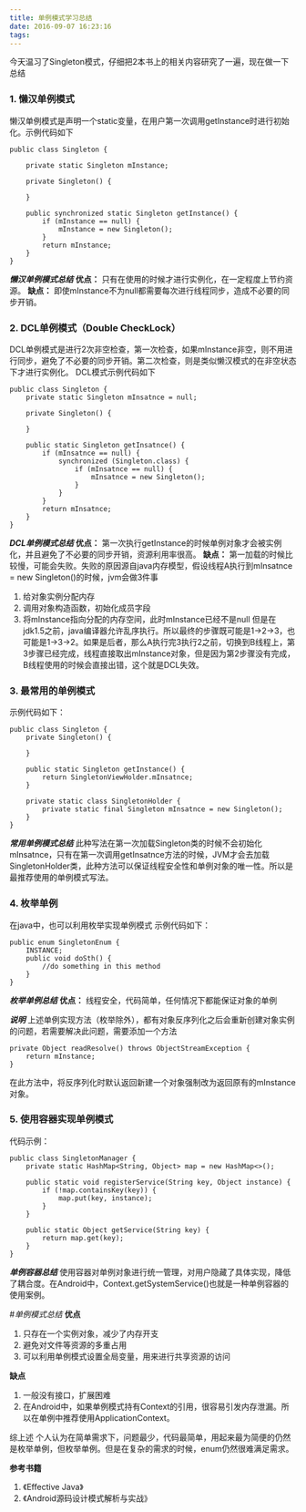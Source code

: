 ```yaml
---
title: 单例模式学习总结 
date: 2016-09-07 16:23:16
tags:
---
```

今天温习了Singleton模式，仔细把2本书上的相关内容研究了一遍，现在做一下总结
### 1. 懒汉单例模式
懒汉单例模式是声明一个static变量，在用户第一次调用getInstance时进行初始化。示例代码如下
```
public class Singleton {

    private static Singleton mInstance;

    private Singleton() {

    }

    public synchronized static Singleton getInstance() {
        if (mInstance == null) {
            mInstance = new Singleton();
        }
        return mInstance;
    }
}
```
***懒汉单例模式总结***
**优点：** 只有在使用的时候才进行实例化，在一定程度上节约资源。
**缺点：** 即使mInstance不为null都需要每次进行线程同步，造成不必要的同步开销。

### 2. DCL单例模式（Double CheckLock）
DCL单例模式是进行2次非空检查，第一次检查，如果mInstance非空，则不用进行同步，避免了不必要的同步开销。第二次检查，则是类似懒汉模式的在非空状态下才进行实例化。
DCL模式示例代码如下
```
public class Singleton {
	private static Singleton mInsatnce = null;

    private Singleton() {

    }

    public static Singleton getInsatnce() {
        if (mInsatnce == null) {
            synchronized (Singleton.class) {
                if (mInsatnce == null) {
                    mInsatnce = new Singleton();
                }
            }
        }
        return mInsatnce;
    }
}
```
***DCL单例模式总结***
**优点：** 第一次执行getInstance的时候单例对象才会被实例化，并且避免了不必要的同步开销，资源利用率很高。
**缺点：** 第一加载的时候比较慢，可能会失败。失败的原因源自java内存模型，假设线程A执行到mInsatnce = new Singleton()的时候，jvm会做3件事
1. 给对象实例分配内存
2. 调用对象构造函数，初始化成员字段
3. 将mInstance指向分配的内存空间，此时mInstance已经不是null
但是在jdk1.5之前，java编译器允许乱序执行。所以最终的步骤既可能是1->2->3，也可能是1->3->2。如果是后者，那么A执行完3执行2之前，切换到B线程上，第3步骤已经完成，线程直接取出mInstance对象，但是因为第2步骤没有完成，B线程使用的时候会直接出错，这个就是DCL失效。

### 3. 最常用的单例模式
示例代码如下：
```
public class Singleton {
	private Singleton() {

    }

    public static Singleton getInstance() {
        return SingletonViewHolder.mInsatnce;
    }

    private static class SingletonHolder {
        private static final Singleton mInsatnce = new Singleton();
    }
}
```
***常用单例模式总结***
此种写法在第一次加载Singleton类的时候不会初始化mInsatnce，只有在第一次调用getInsatnce方法的时候，JVM才会去加载SingletonHolder类，此种方法可以保证线程安全性和单例对象的唯一性。所以是最推荐使用的单例模式写法。


### 4. 枚举单例
在java中，也可以利用枚举实现单例模式
示例代码如下：
```
public enum SingletonEnum {
	INSTANCE;
	public void doSth() {
		//do something in this method
	}
}
```
***枚举单例总结***
**优点：** 线程安全，代码简单，任何情况下都能保证对象的单例

***说明***
上述单例实现方法（枚举除外），都有对象反序列化之后会重新创建对象实例的问题，若需要解决此问题，需要添加一个方法
```
private Object readResolve() throws ObjectStreamException {
	return mInstance;
}
```
在此方法中，将反序列化时默认返回新建一个对象强制改为返回原有的mInstance对象。

### 5. 使用容器实现单例模式
代码示例：
```
public class SingletonManager {
    private static HashMap<String, Object> map = new HashMap<>();

    public static void registerService(String key, Object instance) {
        if (!map.containsKey(key)) {
            map.put(key, instance);
        }
    }

    public static Object getService(String key) {
        return map.get(key);
    }
}
```
***单例容器总结***
使用容器对单例对象进行统一管理，对用户隐藏了具体实现，降低了耦合度。在Android中，Context.getSystemService()也就是一种单例容器的使用案例。


#*单例模式总结*
**优点**
1. 只存在一个实例对象，减少了内存开支
2. 避免对文件等资源的多重占用
3. 可以利用单例模式设置全局变量，用来进行共享资源的访问

**缺点**
1. 一般没有接口，扩展困难
2. 在Android中，如果单例模式持有Context的引用，很容易引发内存泄漏。所以在单例中推荐使用ApplicationContext。

综上述
个人认为在简单需求下，问题最少，代码最简单，用起来最为简便的仍然是枚举单例，但枚举单例。但是在复杂的需求的时候，enum仍然很难满足需求。

**参考书籍**
1. 《Effective Java》
2. 《Android源码设计模式解析与实战》
